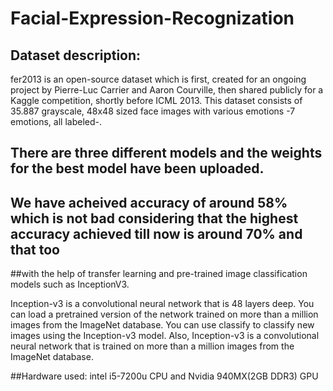 # Facial-Expression-Recognization


## Dataset description:
fer2013 is an open-source dataset which is first, created for an ongoing project by Pierre-Luc Carrier and Aaron Courville,
then shared publicly for a Kaggle competition, shortly before ICML 2013. This dataset consists of 35.887 grayscale,
48x48 sized face images with various emotions -7 emotions, all labeled-.


## There are three different models and the weights for the best model have been uploaded.
## We have acheived accuracy of around 58% which is not bad considering that the highest accuracy achieved till now is around 70% and that too
##with the help of transfer learning and pre-trained image classification models such as InceptionV3.


Inception-v3 is a convolutional neural network that is 48 layers deep. You can load a pretrained version
of the network trained on more than a million images from the ImageNet database. You can use classify to classify new images using the Inception-v3 model.
Also, Inception-v3 is a convolutional neural network that is trained on more than a million images from the ImageNet database.

##Hardware used: intel i5-7200u CPU and Nvidia 940MX(2GB DDR3) GPU